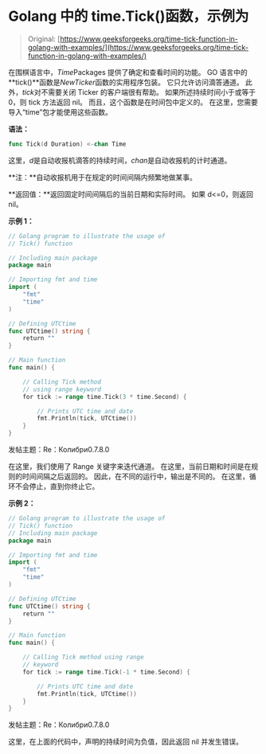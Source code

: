 # Golang 中的 time.Tick()函数，示例为

> Original: [https://www.geeksforgeeks.org/time-tick-function-in-golang-with-examples/](https://www.geeksforgeeks.org/time-tick-function-in-golang-with-examples/)

在围棋语言中，*Time*Packages 提供了确定和查看时间的功能。 GO 语言中的**tick()**函数是*NewTicker*函数的实用程序包装。 它只允许访问滴答通道。 此外，*tick*对不需要关闭 Ticker 的客户端很有帮助。 如果所述持续时间小于或等于 0，则 tick 方法返回 nil。 而且，这个函数是在时间包中定义的。 在这里，您需要导入“time”包才能使用这些函数。

**语法：**

```go
func Tick(d Duration) <-chan Time

```

这里，*d*是自动收报机滴答的持续时间，*chan*是自动收报机的计时通道。

**注：**自动收报机用于在规定的时间间隔内频繁地做某事。

**返回值：**返回固定时间间隔后的当前日期和实际时间。 如果 d<=0，则返回 nil。

**示例 1：**

```go
// Golang program to illustrate the usage of
// Tick() function

// Including main package
package main

// Importing fmt and time
import (
    "fmt"
    "time"
)

// Defining UTCtime
func UTCtime() string {
    return ""
}

// Main function
func main() {

    // Calling Tick method
    // using range keyword
    for tick := range time.Tick(3 * time.Second) {

        // Prints UTC time and date
        fmt.Println(tick, UTCtime())
    }
}
```

发帖主题：Re：Колибри0.7.8.0

在这里，我们使用了 Range 关键字来迭代通道。 在这里，当前日期和时间是在规则的时间间隔之后返回的。 因此，在不同的运行中，输出是不同的。 在这里，循环不会停止，直到你终止它。

**示例 2：**

```go
// Golang program to illustrate the usage of
// Tick() function
// Including main package
package main

// Importing fmt and time
import (
    "fmt"
    "time"
)

// Defining UTCtime
func UTCtime() string {
    return ""
}

// Main function
func main() {

    // Calling Tick method using range
    // keyword
    for tick := range time.Tick(-1 * time.Second) {

        // Prints UTC time and date
        fmt.Println(tick, UTCtime())
    }
}
```

发帖主题：Re：Колибри0.7.8.0

这里，在上面的代码中，声明的持续时间为负值，因此返回 nil 并发生错误。